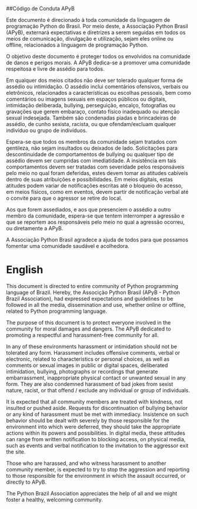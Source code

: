 ##Código de Conduta APyB

Este documento é direcionado à toda comunidade da linguagem de programação Python do Brasil. Por meio deste, a Associação Python Brasil (APyB), externará expectativas e diretrizes a serem seguidas em todos os meios de comunicação, divulgação e utilização, sejam eles online ou offline, relacionados a linguagem de programação Python.

O objetivo deste documento é proteger todos os envolvidos na comunidade de danos e perigos morais. A APyB dedica-se a promover uma comunidade respeitosa e livre de assédio para todos.

Em qualquer dos meios citados não deve ser tolerado qualquer forma de assédio ou intimidação. O assédio inclui comentários ofensivos, verbais ou eletrônicos, relacionados a características ou escolhas pessoais, bem como comentários ou imagens sexuais em espaços públicos ou digitais, intimidação deliberada, bullying, perseguição, encalço, fotografias ou gravações que gerem embaraço, contato físico inadequado ou atenção sexual indesejada. Também são condenadas piadas e brincadeiras de assédio, de cunho sexista, racista, ou que ofendam/excluam qualquer indivíduo ou grupo de indivíduos.

Espera-se que todos os membros da comunidade sejam tratados com gentileza, não sejam insultados ou deixados de lado. Solicitações para descontinuidade de comportamentos de bullying ou qualquer tipo de assédio devem ser cumpridas com imediatidade. A insistência em tais comportamentos devem ser tratadas com severidade pelos responsáveis pelo meio no qual foram deferidas, estes devem tomar as atitudes cabíveis dentro de suas atribuições e possibilidades. Em meios digitais, estas atitudes podem variar de notificações escritas até o bloqueio do acesso, em meios físicos, como em eventos, devem partir de notificação verbal até o convite para que o agressor se retire do local.

Aos que forem assediados, e aos que presenciem o assédio a outro membro da comunidade, espera-se que tentem interromper a agressão e que se reportem aos responsáveis pelo meio no qual a agressão ocorreu, ou diretamente a APyB.

A Associação Python Brasil agradece a ajuda de todos para que possamos fomentar uma comunidade saudável e acolhedora. 

# English

This document is directed to entire community of Python programming language of Brazil. Hereby, the Associção Python Brasil (APyB - Python Brazil Association), had expressed expectations and guidelines to be followed in all the media, dissemination and use, whether online or offline, related to Python programming language.

The purpose of this document is to protect everyone involved in the community for moral damages and dangers. The APyB dedicated to promoting a respectful and harassment-free community for all.

In any of these environments harassment or intimidation should not be tolerated any form. Harassment includes offensive comments, verbal or electronic, related to characteristics or personal choices, as well as comments or sexual images in public or digital spaces, deliberated intimidation, bullying, photographs or recordings that generate embarrassment, inappropriate physical contact or unwanted sexual in any form. They are also condemned harassment of bad jokes from sexist nature, racist, or that offend / exclude any individual or group of individuals.

It is expected that all community members are treated with kindness, not insulted or pushed aside. Requests for discontinuation of bullying behavior or any kind of harassment must be met with immediacy. Insistence on such behavior should be dealt with severely by those responsible for the environment into which were deferred, they should take the appropriate actions within its powers and possibilities. In digital media, these attitudes can range from written notification to blocking access, on physical media, such as events and verbal notification to the invitation to the aggressor exit the site.

Those who are harassed, and who witness harassment to another community member, is expected to try to stop the aggression and reporting to those responsible for the environment in which the assault occurred, or directly to APyB.

The Python Brazil Association appreciates the help of all and we might foster a healthy, welcoming community.
